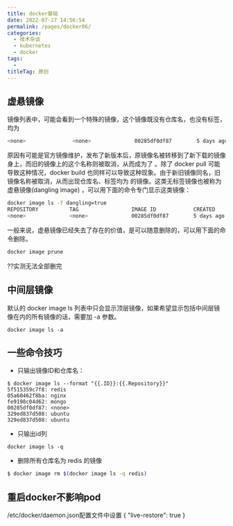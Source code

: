 ```yaml
---
title: docker基础
date: 2022-07-27 14:56:54
permalink: /pages/docker06/
categories:
  - 技术杂谈
  - kubernetes
  - docker
tags:
  - 
titleTag: 原创
---
```



## 虚悬镜像
镜像列表中，可能会看到一个特殊的镜像，这个镜像既没有仓库名，也没有标签，均为
```bash
<none>               <none>              00285df0df87        5 days ago          342 MB
```
原因有可能是官方镜像维护，发布了新版本后，原镜像名被转移到了新下载的镜像身上，而旧的镜像上的这个名称则被取消，从而成为了 <none>。除了 docker pull 可能导致这种情况，docker build 也同样可以导致这种现象。由于新旧镜像同名，旧镜像名称被取消，从而出现仓库名、标签均为 <none> 的镜像。这类无标签镜像也被称为 虚悬镜像(dangling image) ，可以用下面的命令专门显示这类镜像：
```bash
docker image ls -f dangling=true
REPOSITORY          TAG                 IMAGE ID            CREATED             SIZE
<none>              <none>              00285df0df87        5 days ago          342 MB
```

一般来说，虚悬镜像已经失去了存在的价值，是可以随意删除的，可以用下面的命令删除。
```bash
docker image prune
```
??实测无法全部删完


## 中间层镜像
默认的 docker image ls 列表中只会显示顶层镜像，如果希望显示包括中间层镜像在内的所有镜像的话，需要加 -a 参数。
```
docker image ls -a
```

## 一些命令技巧
- 只输出镜像ID和仓库名：
```
$ docker image ls --format "{{.ID}}:{{.Repository}}"
5f515359c7f8: redis
05a60462f8ba: nginx
fe9198c04d62: mongo
00285df0df87: <none>
329ed837d508: ubuntu
329ed837d508: ubuntu
```
- 只输出id列
```
docker image ls -q
```

- 删除所有仓库名为 redis 的镜像
```bash
$ docker image rm $(docker image ls -q redis)
```


## 重启docker不影响pod
/etc/docker/daemon.json配置文件中设置
{
  "live-restore": true
}


